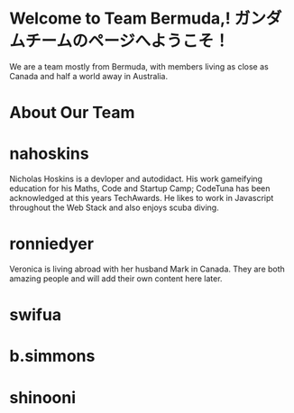 Welcome to Team Bermuda,! ガンダムチームのページへようこそ！
================
We are a team mostly from Bermuda, with members living as close as Canada and half a world away in Australia.


About Our Team
===========================


nahoskins
=======
Nicholas Hoskins is a devloper and autodidact. His work  gameifying education for his Maths, Code and Startup Camp; CodeTuna has been acknowledged at this years TechAwards. He likes to work in Javascript throughout the Web Stack and also enjoys scuba diving. 

ronniedyer
=======
Veronica is living abroad with her husband Mark in Canada. They are both amazing people and will add their own content here later.

swifua
=======

b.simmons
=======

shinooni
=======
